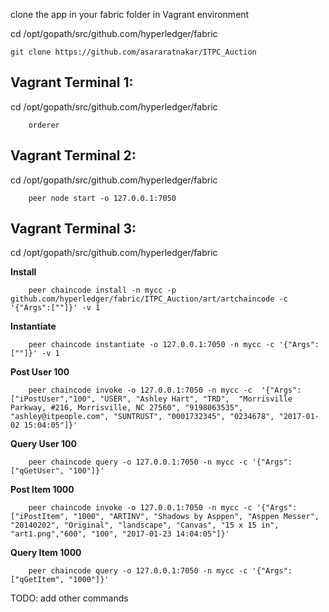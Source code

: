 clone the app in your fabric folder in Vagrant environment

cd /opt/gopath/src/github.com/hyperledger/fabric

```
git clone https://github.com/asararatnakar/ITPC_Auction
```

Vagrant Terminal 1:
--------------------
cd /opt/gopath/src/github.com/hyperledger/fabric

```
	orderer
```

Vagrant Terminal 2:
--------------------
cd /opt/gopath/src/github.com/hyperledger/fabric

```
	peer node start -o 127.0.0.1:7050
```

Vagrant Terminal 3:
--------------------

cd /opt/gopath/src/github.com/hyperledger/fabric

**Install**
```
	peer chaincode install -n mycc -p github.com/hyperledger/fabric/ITPC_Auction/art/artchaincode -c '{"Args":[""]}' -v 1
```

**Instantiate**
```
	peer chaincode instantiate -o 127.0.0.1:7050 -n mycc -c '{"Args":[""]}' -v 1
```

**Post User 100**
```
	peer chaincode invoke -o 127.0.0.1:7050 -n mycc -c  '{"Args":["iPostUser","100", "USER", "Ashley Hart", "TRD",  "Morrisville Parkway, #216, Morrisville, NC 27560", "9198063535", "ashley@itpeople.com", "SUNTRUST", "0001732345", "0234678", "2017-01-02 15:04:05"]}'
```

**Query User 100**
```
	peer chaincode query -o 127.0.0.1:7050 -n mycc -c '{"Args": ["qGetUser", "100"]}'
```

**Post Item 1000**
```
	peer chaincode invoke -o 127.0.0.1:7050 -n mycc -c '{"Args":["iPostItem", "1000", "ARTINV", "Shadows by Asppen", "Asppen Messer", "20140202", "Original", "landscape", "Canvas", "15 x 15 in", "art1.png","600", "100", "2017-01-23 14:04:05"]}'
```

**Query Item 1000**
```
	peer chaincode query -o 127.0.0.1:7050 -n mycc -c '{"Args": ["qGetItem", "1000"]}'
```

TODO: add other commands
